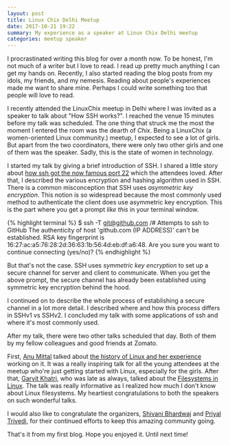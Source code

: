 ```yaml
---
layout: post
title: Linux Chix Delhi Meetup
date: 2017-10-21 19:22
summary: My experience as a speaker at Linux Chix Delhi meetup
categories: meetup speaker
---
```


I procrastinated writing this blog for over a month now. To be honest, I'm not much of a writer but I love to read. I read up pretty much anything I can get my hands on. Recently, I also started reading the blog posts from my idols, my friends, and my nemesis. Reading about people's experiences made me want to share mine. Perhaps I could write something too that people will love to read.

I recently attended the LinuxChix meetup in Delhi where I was invited as a speaker to talk about "How SSH works?". I reached the venue 15 minutes before my talk was scheduled. The one thing that struck me the most the moment I entered the room was the dearth of _Chix_. Being a LinuxChix (a women-oriented Linux community.) meetup, I expected to see a lot of girls. But apart from the two coordinators, there were only two other girls and one of them was the speaker. Sadly, this is the state of women in technology.

I started my talk by giving a brief introduction of SSH. I shared a little story about [how ssh got the now famous port 22](https://www.ssh.com/ssh/port#sec-The-story-of-getting-SSH-port-22) which the attendees loved. After that, I described the various encryption and hashing algorithm used in SSH. There is a common misconception that SSH uses _asymmetric key encryption_. This notion is so widespread because the most commonly used method to authenticate the client does use asymmetric key encryption. This is the part where you get a prompt _like this_ in your terminal window.

{% highlight terminal %}
$ ssh -T git@github.com
/# Attempts to ssh to GitHub
The authenticity of host 'github.com (IP ADDRESS)' can't be established.
RSA key fingerprint is 16:27:ac:a5:76:28:2d:36:63:1b:56:4d:eb:df:a6:48.
Are you sure you want to continue connecting (yes/no)?
{% endhighlight %}

But that's not the case. SSH uses _symmetric key encryption_ to set up a secure channel for server and client to communicate.
When you get the above prompt, the secure channel has already been established using symmetric key encryption behind the hood.

I continued on to describe the whole process of establishing a secure channel in a lot more detail. I described where and how this process differs in SSHv1 vs SSHv2. I concluded my talk with some applications of ssh and where it's most commonly used.

After my talk, there were two other talks scheduled that day. Both of them by my fellow colleagues and good friends at Zomato.

First, [Anu Mittal](https://github.com/Anumittal) talked about [the history of Linux and her experience](http://anu-mittal.blogspot.in/2017/09/linuxchix-meet-up-experience.html) working on it. It was a really inspiring talk for all the young attendees at the meetup who're just getting started with Linux, especially for the girls.
After that, [Garvit Khatri](https://github.com/garvitdelhi), who was late as always, talked about the [Filesystems in Linux](https://garvit.in/2017/09/18/linuxchix-meetup.html). The talk was really informative as I realized how much I don't know about Linux filesystems. My heartiest congratulations to both the speakers on such wonderful talks.

I would also like to congratulate the organizers, [Shivani Bhardwaj](https://github.com/shivan1b) and [Priyal Trivedi](https://github.com/Priyal-Trivedi), for their continued efforts to keep this amazing community going.

That's it from my first blog. Hope you enjoyed it.
Until next time!

